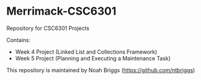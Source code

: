 # Merrimack-CSC6301
Repository for CSC6301 Projects

Contains:
- Week 4 Project (Linked List and Collections Framework)
- Week 5 Project (Planning and Executing a Maintenance Task)

This repository is maintained by Noah Briggs (https://github.com/ntbriggs)
